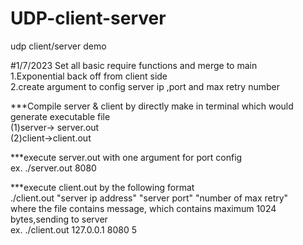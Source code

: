 # UDP-client-server
udp client/server demo

#1/7/2023 Set all basic require functions and merge to main   
1.Exponential back off from client side  
2.create argument to config server ip ,port and max retry number

***Compile server & client by directly make in terminal which would generate executable file  
  (1)server-> server.out  
  (2)client->client.out  
  
***execute server.out with one argument for port config  
ex. ./server.out 8080  

***execute client.out by the following format  
   ./client.out "server ip address" "server port" "number of max retry"  
   where the file contains message, which contains maximum 1024 bytes,sending to server   
ex. ./client.out 127.0.0.1 8080 5
